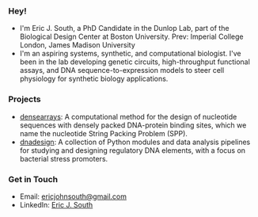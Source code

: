 ### Hey!
- I'm Eric J. South, a PhD Candidate in the Dunlop Lab, part of the Biological Design Center at Boston University. Prev: Imperial College London, James Madison University
- I'm an aspiring systems, synthetic, and computational biologist. I've been in the lab developing genetic circuits, high-throughput functional assays, and DNA sequence-to-expression models to steer cell physiology for synthetic biology applications.

### Projects
- [densearrays](https://github.com/e-south/densearrays): A computational method for the design of nucleotide sequences with densely packed DNA-protein binding sites, which we name the nucleotide String Packing Problem (SPP).
- [dnadesign](https://gitlab.com/ericsouth/sequencedesign): A collection of Python modules and data analysis pipelines for studying and designing regulatory DNA elements, with a focus on bacterial stress promoters.

### Get in Touch
- Email: ericjohnsouth@gmail.com
- LinkedIn: [Eric J. South](https://www.linkedin.com/in/eric-south-xyz/)


<!--
**e-south/e-south** is a ✨ _special_ ✨ repository because its `README.md` (this file) appears on your GitHub profile.

Here are some ideas to get you started:

- 🔭 I’m currently working on ...
- 🌱 I’m currently learning ...
- 👯 I’m looking to collaborate on ...
- 🤔 I’m looking for help with ...
- 💬 Ask me about ...
- 📫 How to reach me: ...
- 😄 Pronouns: ...
- ⚡ Fun fact: ...
-->
